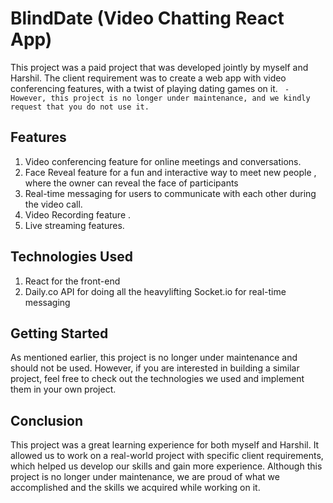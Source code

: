 # BlindDate (Video Chatting React App)

This project was a paid project that was developed jointly by myself and Harshil. 
The client requirement was to create a web app with video conferencing features, with a twist of playing dating games on it.
``` - However, this project is no longer under maintenance, and we kindly request that you do not use it.```

## Features
1) Video conferencing feature for online meetings and conversations.
2) Face Reveal  feature for a fun and interactive way to meet new people , where the owner can reveal the face of participants
3) Real-time messaging for users to communicate with each other during the video call.
4) Video Recording feature .
5) Live streaming features.
## Technologies Used
1) React for the front-end
2) Daily.co API for doing all the heavylifting
Socket.io for real-time messaging

## Getting Started
As mentioned earlier, this project is no longer under maintenance and should not be used. However, if you are interested in building a similar project, feel free to check out the technologies we used and implement them in your own project.

## Conclusion
This project was a great learning experience for both myself and Harshil. It allowed us to work on a real-world project with specific client requirements, which helped us develop our skills and gain more experience. Although this project is no longer under maintenance, we are proud of what we accomplished and the skills we acquired while working on it.



